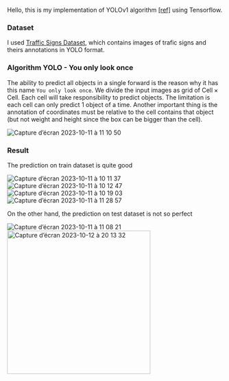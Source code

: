 Hello, this is my implementation of YOLOv1 algorithm [[ref]](https://arxiv.org/abs/1506.02640) using Tensorflow.

### Dataset
I used [Traffic Signs Dataset](https://www.kaggle.com/datasets/valentynsichkar/traffic-signs-dataset-in-yolo-format/data), which contains images of trafic signs and theirs annotations in YOLO format.

### Algorithm YOLO - You only look once
The ability to predict all objects in a single forward is the reason why it has this name `You only look once`. We divide the input images as grid of $\text{Cell} \times \text{Cell}$. Each cell will take responsibility to predict objects. The limitation is each cell can only predict 1 object of a time. Another important thing is the annotation of coordinates must be relative to the cell contains that object (but not weight and height since the box can be bigger than the cell).

![Capture d’écran 2023-10-11 à 11 10 50](https://github.com/nhs2828/ComputerVision-YOLOv1-from-stratch/assets/78078713/df9a3592-d3b0-45a0-9e27-01cf76fe91d8)



### Result
The prediction on train dataset is quite good

![Capture d’écran 2023-10-11 à 10 11 37](https://github.com/nhs2828/ComputerVision-YOLOv1-from-stratch/assets/78078713/f8774513-7e71-4e4a-9317-b01e76627d79)
![Capture d’écran 2023-10-11 à 10 12 47](https://github.com/nhs2828/ComputerVision-YOLOv1-from-stratch/assets/78078713/60bcb062-c754-42db-909c-325df5281d62)
![Capture d’écran 2023-10-11 à 10 19 03](https://github.com/nhs2828/ComputerVision-YOLOv1-from-stratch/assets/78078713/3a0bdf09-8c24-4b9b-8f75-cc6dd9e8fed7)
![Capture d’écran 2023-10-11 à 11 28 57](https://github.com/nhs2828/ComputerVision-YOLOv1-from-stratch/assets/78078713/c5607055-be0f-4a46-b1fb-5509b00fb7db)

On the other hand, the prediction on test dataset is not so perfect

![Capture d’écran 2023-10-11 à 11 08 21](https://github.com/nhs2828/ComputerVision-YOLOv1-from-stratch/assets/78078713/ea40b7a1-aa9c-4809-ac51-eb2fb585609b)
<img width="334" alt="Capture d’écran 2023-10-12 à 20 13 32" src="https://github.com/nhs2828/ComputerVision-YOLOv1-from-stratch/assets/78078713/a48ca711-7be2-4061-9dbb-ca15129e4e88">

